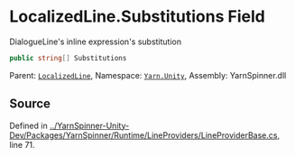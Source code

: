 # LocalizedLine.Substitutions Field

DialogueLine's inline expression's substitution


```csharp
public string[] Substitutions
```



<div class="class-metadata">

Parent: [`LocalizedLine`](/api/csharp/yarn.unity/localizedline.md), Namespace: [`Yarn.Unity`](/api/csharp/yarn.unity/README.md), Assembly: YarnSpinner.dll
</div>

## Source
Defined in [../YarnSpinner-Unity-Dev/Packages/YarnSpinner/Runtime/LineProviders/LineProviderBase.cs](https://github.com/YarnSpinnerTool/YarnSpinner-Unity//blob/develop/Runtime/LineProviders/LineProviderBase.cs#L71), line 71.

